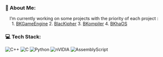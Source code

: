 ### 💫 About Me:  
&emsp;I’m currently working on some projects with the priority of each project :  
&emsp;&ensp;1. [BKGameEngine](https://github.com/katpercent/BKGameEngine) 2. [BlacKipher](https://github.com/katpercent/BlacKipher) 3. [BKompiler](https://github.com/katpercent/BKompiler)  4. [BKhaOS](https://github.com/katpercent/BKhaOS)  

### 💻 Tech Stack:
![C++](https://img.shields.io/badge/c++-%2300599C.svg?style=for-the-badge&logo=c%2B%2B&logoColor=white) ![C](https://img.shields.io/badge/c-%2300599C.svg?style=for-the-badge&logo=c&logoColor=white) ![Python](https://img.shields.io/badge/python-3670A0?style=for-the-badge&logo=python&logoColor=ffdd54) ![nVIDIA](https://img.shields.io/badge/cuda-000000.svg?style=for-the-badge&logo=nVIDIA&logoColor=green) ![AssemblyScript](https://img.shields.io/badge/assembly%20script-%23000000.svg?style=for-the-badge&logo=assemblyscript&logoColor=white)  
